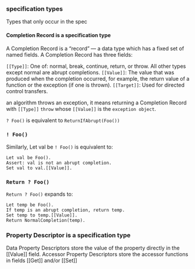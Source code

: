 

### specification types

Types that only occur in the spec

#### Completion Record is a specification type

A Completion Record is a “record” — a data type which has a fixed set of named fields. A Completion Record has three fields:

`[[Type]]`: One of: normal, break, continue, return, or throw. All other types except normal are abrupt completions.
`[[Value]]`: The value that was produced when the completion occurred, for example, the return value of a function or the exception (if one is thrown).
`[[Target]]`: Used for directed control transfers.

 an algorithm throws an exception, it means returning a Completion Record with `[[Type]]` `throw` whose `[[Value]]` is the `exception object`.


  `? Foo()` is equivalent to `ReturnIfAbrupt(Foo())`


### `! Foo()`
Similarly, Let val be `! Foo()` is equivalent to:
```
Let val be Foo().
Assert: val is not an abrupt completion.
Set val to val.[[Value]].
```

### `Return ? Foo()`
`Return ? Foo()` expands to:

```
Let temp be Foo().
If temp is an abrupt completion, return temp.
Set temp to temp.[[Value]].
Return NormalCompletion(temp).
```

### Property Descriptor is a specification type

Data Property Descriptors store the value of the property directly in the [[Value]] field. Accessor Property Descriptors store the accessor functions in fields [[Get]] and/or [[Set]]